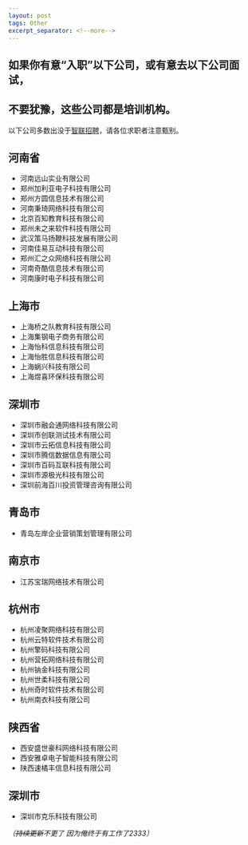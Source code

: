 ```yaml
---
layout: post
tags: Other
excerpt_separator: <!--more-->
---
```


## 如果你有意“入职”以下公司，或有意去以下公司面试，

## 不要犹豫，这些公司都是培训机构。

以下公司多数出没于[智联招聘](https://www.zhaopin.com/)，请各位求职者注意甄别。

<!--more-->

## 河南省

- 河南远山实业有限公司
- 郑州加利亚电子科技有限公司
- 郑州方圆信息技术有限公司
- 河南秉琦网络科技有限公司
- 北京百知教育科技有限公司
- 郑州未之来软件科技有限公司
- 武汉策马扬鞭科技发展有限公司
- 河南佳易互动科技有限公司
- 郑州汇之众网络科技有限公司
- 河南奇酷信息技术有限公司
- 河南康时电子科技有限公司

## 上海市

- 上海桥之队教育科技有限公司
- 上海集钢电子商务有限公司
- 上海怡科信息科技有限公司
- 上海怡胜信息科技有限公司
- 上海蜗兴科技有限公司
- 上海煜喜环保科技有限公司

## 深圳市

- 深圳市融会通网络科技有限公司
- 深圳市创联测试技术有限公司
- 深圳市云拓信息科技有限公司
- 深圳市腾信数据信息有限公司
- 深圳市百码互联科技有限公司
- 深圳市源极光科技有限公司
- 深圳前海百川投资管理咨询有限公司

## 青岛市

- 青岛左岸企业营销策划管理有限公司

## 南京市

- 江苏宝瑞网络技术有限公司

## 杭州市

- 杭州凌聚网络科技有限公司
- 杭州云特软件技术有限公司
- 杭州擎码科技有限公司
- 杭州营拓网络科技有限公司
- 杭州钠金科技有限公司
- 杭州世柔科技有限公司
- 杭州奇时软件技术有限公司
- 杭州南衣科技有限公司

## 陕西省

- 西安盛世豪科网络科技有限公司
- 西安雅卓电子智能科技有限公司
- 陕西速橘丰信息科技有限公司

## 深圳市

- 深圳市克乐科技有限公司

*（<del>持续更新</del>不更了 因为俺终于有工作了2333）*
